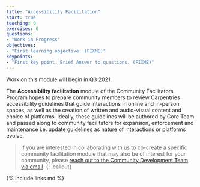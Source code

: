 ```yaml
---
title: "Accessibility Facilitation"
start: true
teaching: 0
exercises: 0
questions:
- "Work in Progress"
objectives:
- "First learning objective. (FIXME)"
keypoints:
- "First key point. Brief Answer to questions. (FIXME)"
---
```


Work on this module will begin in Q3 2021. 

The **Accessibility facilitation** module of the Community Facilitators Program hopes to prepare community members to review Carpentries accessibility guidelines that guide interactions in online and in-person spaces, as well as the creation of written and audio-visual content and choice of platforms. Ideally, these guidelines will be authored by Core Team and passed along to community facilitators for expansion, enforcement and maintenance i.e. update guidelines as nature of interactions or platforms evolve.
   
> If you are interested in collaborating with us to co-create a specific community facilitation module that may also be of interest for your community, please [reach out to the Community Development Team via email](mailto:community@carpentries.org?subject=Interest%20in%20co-creating%20Community%20Facilitators%20Program%20resources).
{: .callout}

{% include links.md %}
